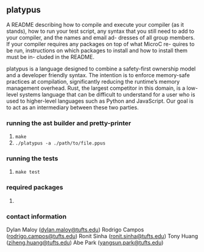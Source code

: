 ## platypus
A README describing how to compile and execute your compiler (as it stands), how to run your
test script, any syntax that you still need to add to your compiler, and the names and email ad-
dresses of all group members. If your compiler requires any packages on top of what MicroC re-
quires to be run, instructions on which packages to install and how to install them must be in-
cluded in the README.

platypus is a language designed to combine a safety-first ownership model and a developer friendly syntax. The intention is to enforce memory-safe practices at compilation, significantly reducing the runtime’s memory management overhead. Rust, the largest competitor in this domain, is a low-level systems language that can be difficult to understand for a user who is used to higher-level languages such as Python and JavaScript. Our goal is to act as an intermediary between these two parties.

### running the ast builder and pretty-printer
1. ```make```
2. ```./platypus -a ./path/to/file.ppus```

### running the tests
1. ```make test```

### required packages
1. 

### contact information
Dylan Maloy (dylan.maloy@tufts.edu)
Rodrigo Campos (rodrigo.campos@tufts.edu)
Ronit Sinha (ronit.sinha@tufts.edu)
Tony Huang (ziheng.huang@tufts.edu)
Abe Park (yangsun.park@tufts.edu)